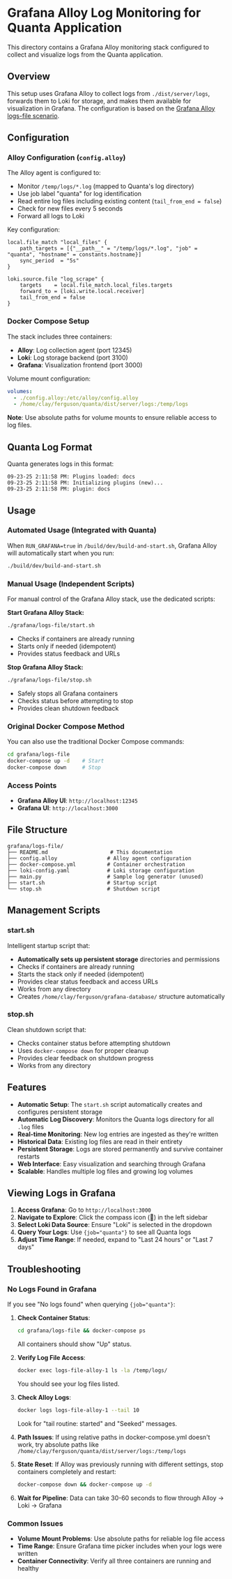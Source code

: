 # Grafana Alloy Log Monitoring for Quanta Application

This directory contains a Grafana Alloy monitoring stack configured to collect and visualize logs from the Quanta application.

## Overview

This setup uses Grafana Alloy to collect logs from `./dist/server/logs`, forwards them to Loki for storage, and makes them available for visualization in Grafana. The configuration is based on the [Grafana Alloy logs-file scenario](https://github.com/grafana/alloy-scenarios/tree/main/logs-file).

## Configuration

### Alloy Configuration (`config.alloy`)

The Alloy agent is configured to:
- Monitor `/temp/logs/*.log` (mapped to Quanta's log directory)
- Use job label "quanta" for log identification
- Read entire log files including existing content (`tail_from_end = false`)
- Check for new files every 5 seconds
- Forward all logs to Loki

Key configuration:
```alloy
local.file_match "local_files" {
    path_targets = [{"__path__" = "/temp/logs/*.log", "job" = "quanta", "hostname" = constants.hostname}]
    sync_period  = "5s"
}

loki.source.file "log_scrape" {
    targets    = local.file_match.local_files.targets
    forward_to = [loki.write.local.receiver]
    tail_from_end = false
}
```

### Docker Compose Setup

The stack includes three containers:
- **Alloy**: Log collection agent (port 12345)
- **Loki**: Log storage backend (port 3100)  
- **Grafana**: Visualization frontend (port 3000)

Volume mount configuration:
```yaml
volumes:
  - ./config.alloy:/etc/alloy/config.alloy
  - /home/clay/ferguson/quanta/dist/server/logs:/temp/logs
```

**Note**: Use absolute paths for volume mounts to ensure reliable access to log files.

## Quanta Log Format

Quanta generates logs in this format:
```
09-23-25 2:11:58 PM: Plugins loaded: docs
09-23-25 2:11:58 PM: Initializing plugins (new)...
09-23-25 2:11:58 PM: plugin: docs
```

## Usage

### Automated Usage (Integrated with Quanta)
When `RUN_GRAFANA=true` in `/build/dev/build-and-start.sh`, Grafana Alloy will automatically start when you run:
```bash
./build/dev/build-and-start.sh
```

### Manual Usage (Independent Scripts)
For manual control of the Grafana Alloy stack, use the dedicated scripts:

**Start Grafana Alloy Stack:**
```bash
./grafana/logs-file/start.sh
```
- Checks if containers are already running
- Starts only if needed (idempotent)
- Provides status feedback and URLs

**Stop Grafana Alloy Stack:**
```bash
./grafana/logs-file/stop.sh
```
- Safely stops all Grafana containers
- Checks status before attempting to stop
- Provides clean shutdown feedback

### Original Docker Compose Method
You can also use the traditional Docker Compose commands:
```bash
cd grafana/logs-file
docker-compose up -d    # Start
docker-compose down     # Stop
```

### Access Points
- **Grafana Alloy UI**: `http://localhost:12345`
- **Grafana UI**: `http://localhost:3000`

## File Structure

```
grafana/logs-file/
├── README.md                    # This documentation
├── config.alloy                # Alloy agent configuration
├── docker-compose.yml          # Container orchestration
├── loki-config.yaml            # Loki storage configuration
├── main.py                     # Sample log generator (unused)
├── start.sh                    # Startup script
└── stop.sh                     # Shutdown script
```

## Management Scripts

### start.sh
Intelligent startup script that:
- **Automatically sets up persistent storage** directories and permissions
- Checks if containers are already running
- Starts the stack only if needed (idempotent)  
- Provides clear status feedback and access URLs
- Works from any directory
- Creates `/home/clay/ferguson/grafana-database/` structure automatically

### stop.sh
Clean shutdown script that:
- Checks container status before attempting shutdown
- Uses `docker-compose down` for proper cleanup
- Provides clear feedback on shutdown progress
- Works from any directory

## Features

- **Automatic Setup**: The `start.sh` script automatically creates and configures persistent storage
- **Automatic Log Discovery**: Monitors the Quanta logs directory for all `.log` files
- **Real-time Monitoring**: New log entries are ingested as they're written
- **Historical Data**: Existing log files are read in their entirety
- **Persistent Storage**: Logs are stored permanently and survive container restarts
- **Web Interface**: Easy visualization and searching through Grafana
- **Scalable**: Handles multiple log files and growing log volumes

## Viewing Logs in Grafana

1. **Access Grafana**: Go to `http://localhost:3000`
2. **Navigate to Explore**: Click the compass icon (🧭) in the left sidebar
3. **Select Loki Data Source**: Ensure "Loki" is selected in the dropdown
4. **Query Your Logs**: Use `{job="quanta"}` to see all Quanta logs
5. **Adjust Time Range**: If needed, expand to "Last 24 hours" or "Last 7 days"

## Troubleshooting

### No Logs Found in Grafana
If you see "No logs found" when querying `{job="quanta"}`:

1. **Check Container Status**: 
   ```bash
   cd grafana/logs-file && docker-compose ps
   ```
   All containers should show "Up" status.

2. **Verify Log File Access**:
   ```bash
   docker exec logs-file-alloy-1 ls -la /temp/logs/
   ```
   You should see your log files listed.

3. **Check Alloy Logs**:
   ```bash
   docker logs logs-file-alloy-1 --tail 10
   ```
   Look for "tail routine: started" and "Seeked" messages.

4. **Path Issues**: If using relative paths in docker-compose.yml doesn't work, try absolute paths like `/home/clay/ferguson/quanta/dist/server/logs:/temp/logs`

5. **State Reset**: If Alloy was previously running with different settings, stop containers completely and restart:
   ```bash
   docker-compose down && docker-compose up -d
   ```

6. **Wait for Pipeline**: Data can take 30-60 seconds to flow through Alloy → Loki → Grafana

### Common Issues
- **Volume Mount Problems**: Use absolute paths for reliable log file access
- **Time Range**: Ensure Grafana time picker includes when your logs were written
- **Container Connectivity**: Verify all three containers are running and healthy